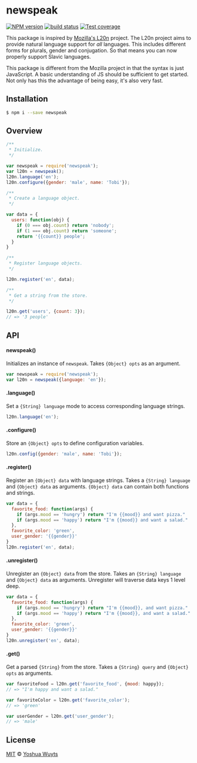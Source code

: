 # newspeak
[![NPM version][npm-image]][npm-url] [![build status][travis-image]][travis-url] 
[![Test coverage][coveralls-image]][coveralls-url]

This package is inspired by [Mozilla's L20n](http://l20n.org/) project. The L20n
project aims to provide natural language support for _all_ languages. This 
includes different forms for plurals, gender and conjugation. So that means you 
can now properly support Slavic languages.

This package is different from the Mozilla project in that the syntax is just
JavaScript. A basic understanding of JS should be sufficient to get started. Not
only has this the advantage of being easy, it's also very fast.

## Installation
```bash
$ npm i --save newspeak
```

## Overview
```js
/**
 * Initialize.
 */

var newspeak = require('newspeak');
var l20n = newspeak();
l20n.language('en');
l20n.configure({gender: 'male', name: 'Tobi'});

/**
 * Create a language object.
 */

var data = {
  users: function(obj) {
    if (0 === obj.count) return 'nobody';
    if (1 === obj.count) return 'someone';
    return '{{count}} people';
  }
}

/**
 * Register language objects.
 */

l20n.register('en', data);

/**
 * Get a string from the store.
 */

l20n.get('users', {count: 3});
// => '3 people'
```

## API
#### newspeak()
Initializes an instance of `newspeak`. Takes `{Object} opts` as an argument.
```js
var newspeak = require('newspeak');
var l20n = newspeak({language: 'en'});
```

#### .language()
Set a `{String} language` mode to access corresponding language strings.
```js
l20n.language('en');
```

#### .configure()
Store an `{Object} opts` to define configuration variables.
```js
l20n.config({gender: 'male', name: 'Tobi'});
```

#### .register()
Register an `{Object} data` with language strings. Takes a 
`{String} language` and `{Object} data` as arguments. `{Object} data` can 
contain both functions and strings.
```js
var data = {
  favorite_food: function(args) {
    if (args.mood == 'hungry') return "I'm {{mood}} and want pizza."
    if (args.mood == 'happy') return "I'm {{mood}} and want a salad."
  },
  favorite_color: 'green',
  user_gender: '{{gender}}'
}
l20n.register('en', data);
```

#### .unregister()
Unregister an `{Object} data` from the store. Takes an `{String} language` and
`{Object} data` as arguments. Unregister will traverse data keys 1 level deep.
```js
var data = {
  favorite_food: function(args) {
    if (args.mood == 'hungry') return "I'm {{mood}}, and want pizza."
    if (args.mood == 'happy') return "I'm {{mood}}, and want a salad."
  },
  favorite_color: 'green',
  user_gender: '{{gender}}'
}
l20n.unregister('en', data);
```

#### .get()
Get a parsed `{String}` from the store. Takes a `{String} query` and 
`{Object} opts` as arguments.
```js
var favoriteFood = l20n.get('favorite_food', {mood: happy});
// => "I'm happy and want a salad."

var favoriteColor = l20n.get('favorite_color');
// => 'green'

var userGender = l20n.get('user_gender');
// => 'male'
```
## License
[MIT](https://tldrlegal.com/license/mit-license) © [Yoshua Wuyts](http://yoshuawuyts.com)

[npm-image]: https://img.shields.io/npm/v/newspeak.svg?style=flat
[npm-url]: https://npmjs.org/package/newspeak
[travis-image]: https://img.shields.io/travis/yoshuawuyts/newspeak.svg?style=flat
[travis-url]: https://travis-ci.org/yoshuawuyts/newspeak
[coveralls-image]: https://img.shields.io/coveralls/yoshuawuyts/newspeak.svg?style=flat
[coveralls-url]: https://coveralls.io/r/yoshuawuyts/newspeak?branch=master